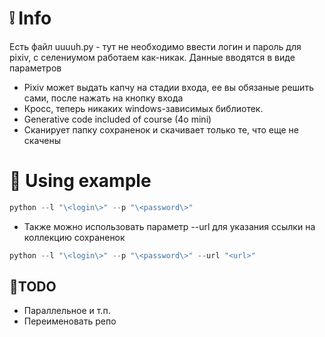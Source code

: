# ❕ Info
Есть файл uuuuh.py - тут не необходимо ввести логин и пароль для pixiv, с селениумом работаем как-никак. Данные вводятся в виде параметров
- Pixiv может выдать капчу на стадии входа, ее вы обязаные решить сами, после нажать на кнопку входа
- Кросс, теперь никаких windows-зависимых библиотек.
- Generative code included of course (4o mini)
- Сканирует папку сохраненок и скачивает только те, что еще не скачены
  
# 🏁 Using example
```py
python --l "\<login\>" --p "\<password\>"
```

- Также можно использовать параметр --url для указания ссылки на коллекцию сохраненок
```py
python --l "\<login\>" --p "\<password\>" --url "<url>"
```

## 📃TODO
- Параллельное и т.п.
- Переименовать репо

